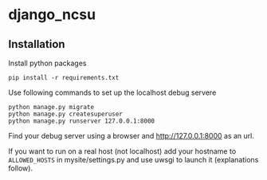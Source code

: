 # django_ncsu

## Installation

Install python packages

```
pip install -r requirements.txt
```

Use following commands to set up the localhost debug servere

```
python manage.py migrate
python manage.py createsuperuser
python manage.py runserver 127.0.0.1:8000
```

Find your debug server using a browser and http://127.0.0.1:8000 as an url.

If you want to run on a real host (not localhost) add your hostname to `ALLOWED_HOSTS` in mysite/settings.py and use uwsgi to launch it (explanations follow).

